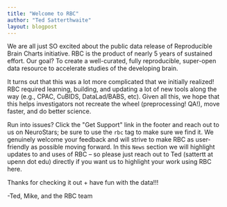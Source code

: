 ```yaml
---
title: "Welcome to RBC"
author: "Ted Satterthwaite"
layout: blogpost
---
```


We are all just SO excited about the public data release of Reproducible Brain Charts initiative.
RBC is the product of nearly 5 years of sustained effort.
Our goal?
To create a well-curated, fully reproducible, super-open data resource to accelerate studies of the developing brain.

It turns out that this was a lot more complicated that we initially realized!
RBC required learning, building, and updating a lot of new tools along the way (e.g., CPAC, CuBIDS, DataLad/BABS, etc).
Given all this, we hope that this helps investigators not recreate the wheel (preprocessing! QA!), move faster, and do better science.

Run into issues?
Click the "Get Support" link in the footer and reach out to us on NeuroStars; be sure to use the `rbc` tag to make sure we find it.
We genuinely welcome your feedback and will strive to make RBC as user-friendly as possible moving forward.
In this `News` section we will highlight updates to and uses of RBC – so please just reach out to Ted (sattertt at upenn dot edu) directly if you want us to highlight your work using RBC here.

Thanks for checking it out + have fun with the data!!!

-Ted, Mike, and the RBC team
